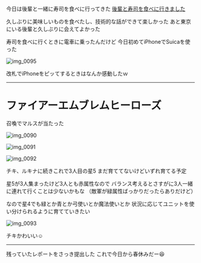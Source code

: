 今日は後輩と一緒に寿司を食べに行ってきた
[後輩と寿司を食べに行きました](https://noraworld.blog/sushi-with-ripps-member/)

久しぶりに美味しいものを食べたし、技術的な話ができて楽しかった
あと東京にいる後輩と久しぶりに会えてよかった

寿司を食べに行くときに電車に乗ったんだけど
今日初めてiPhoneでSuicaを使った

![img_0095](/images/2017/02/img_0095.png)

改札でiPhoneをピッてするときはなんか感動したｗ

***

# ファイアーエムブレムヒーローズ
召喚でマルスが当たった

![img_0090](/images/2017/02/img_0090.png)

![img_0091](/images/2017/02/img_0091.png)

![img_0092](/images/2017/02/img_0092.png)

チキ、ルキナに続きこれで3人目の星5
まだ育ててないけどいずれ育てる予定

星5が3人集まったけど3人とも赤属性なので
バランス考えるとさすがに3人一緒に連れて行くことは少ないかもな
（敵軍が緑属性ばっかりだったらありだけど）

なので星4でも緑とか青とか弓使いとか魔法使いとか
状況に応じてユニットを使い分けられるように育てていきたい

![img_0093](/images/2017/02/img_0093.png)

チキかわいい:relaxed:

***

残っていたレポートをさっき提出した
これで今日から春休みだー:satisfied:
